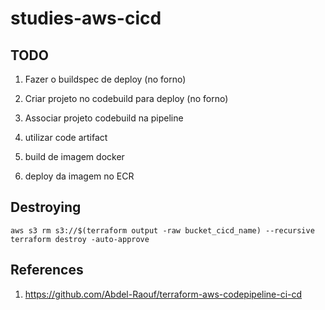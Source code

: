 # studies-aws-cicd


## TODO

1. Fazer o buildspec de deploy (no forno)
2. Criar projeto no codebuild para deploy (no forno)
3. Associar projeto codebuild na pipeline
4. utilizar code artifact

5. build de imagem docker

6.  deploy da imagem no ECR

## Destroying

```shell
aws s3 rm s3://$(terraform output -raw bucket_cicd_name) --recursive 
terraform destroy -auto-approve
```

## References
1. https://github.com/Abdel-Raouf/terraform-aws-codepipeline-ci-cd